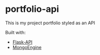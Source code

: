 # portfolio-api
This is my project portfolio styled as an API

Built with:
* [Flask-API](https://flask-api.github.io/flask-api/)
* [MongoEngine](http://mongoengine.org/)